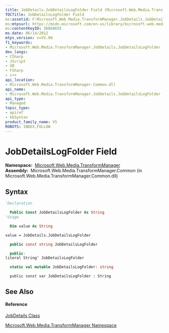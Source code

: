 ```yaml
---
title: JobDetails.JobDetailsLogFolder Field (Microsoft.Web.Media.TransformManager)
TOCTitle: JobDetailsLogFolder Field
ms:assetid: F:Microsoft.Web.Media.TransformManager.JobDetails.JobDetailsLogFolder
ms:mtpsurl: https://msdn.microsoft.com/en-us/library/microsoft.web.media.transformmanager.jobdetails.jobdetailslogfolder(v=VS.90)
ms:contentKeyID: 36868655
ms.date: 06/14/2012
mtps_version: v=VS.90
f1_keywords:
- Microsoft.Web.Media.TransformManager.JobDetails.JobDetailsLogFolder
dev_langs:
- CSharp
- JScript
- VB
- FSharp
- c++
api_location:
- Microsoft.Web.Media.TransformManager.Common.dll
api_name:
- Microsoft.Web.Media.TransformManager.JobDetails.JobDetailsLogFolder
api_type:
- Managed
topic_type:
- apiref
- kbSyntax
product_family_name: VS
ROBOTS: INDEX,FOLLOW
---
```


# JobDetailsLogFolder Field

**Namespace:**  [Microsoft.Web.Media.TransformManager](microsoft-web-media-transformmanager-namespace.md)  
**Assembly:**  Microsoft.Web.Media.TransformManager.Common (in Microsoft.Web.Media.TransformManager.Common.dll)

## Syntax

``` vb
'Declaration

  Public Const JobDetailsLogFolder As String
'Usage

  Dim value As String

value = JobDetails.JobDetailsLogFolder
```

``` csharp
  public const string JobDetailsLogFolder
```

``` c++
  public:
literal String^ JobDetailsLogFolder
```

``` fsharp
  static val mutable JobDetailsLogFolder: string
```

``` jscript
  public const var JobDetailsLogFolder : String
```

## See Also

#### Reference

[JobDetails Class](jobdetails-class-microsoft-web-media-transformmanager.md)

[Microsoft.Web.Media.TransformManager Namespace](microsoft-web-media-transformmanager-namespace.md)

